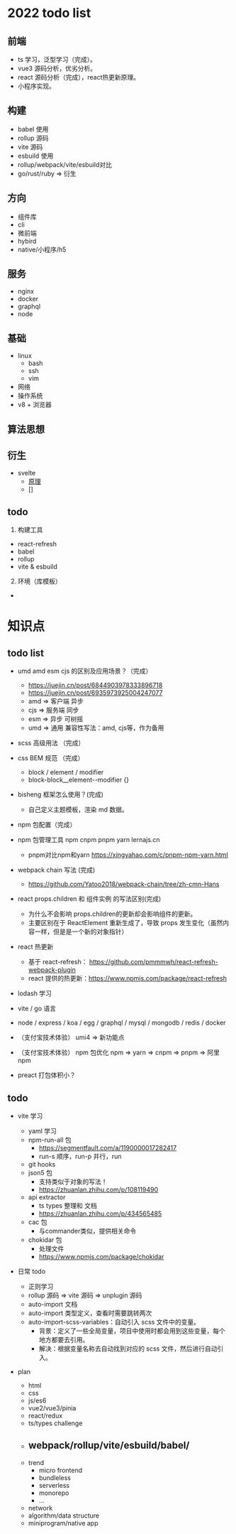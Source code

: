 # 2022 todo list

## 前端
- ts 学习，泛型学习（完成）。
- vue3 源码分析，优劣分析。
- react 源码分析（完成），react热更新原理。
- 小程序实现。

## 构建
- babel 使用
- rollup 源码
- vite 源码
- esbuild 使用
- rollup/webpack/vite/esbuild对比
- go/rust/ruby => 衍生

## 方向
- 组件库
- cli
- 微前端
- hybird
- native/小程序/h5

## 服务
- nginx
- docker
- graphql
- node

## 基础
- linux
  - bash
  - ssh
  - vim
- 网络
- 操作系统
- v8 + 浏览器

## 算法思想

## 衍生

- svelte
  - [原理](https://jishuin.proginn.com/p/763bfbd702c9)
  - []

## todo
1. 构建工具
  - react-refresh
  - babel
  - rollup
  - vite & esbuild

2. 环境（库模板）
  - 

# 知识点

## todo list
- umd amd esm cjs 的区别及应用场景？（完成）
  - https://juejin.cn/post/6844903978333896718
  - https://juejin.cn/post/6935973925004247077
  - amd => 客户端 异步
  - cjs => 服务端 同步
  - esm => 异步 可树摇
  - umd => 通用 兼容性写法：amd, cjs等，作为备用
- scss 高级用法 （完成）
- css BEM 规范 （完成）
  - block / element / modifier
  - block-block__element--modifier {}
- bisheng 框架怎么使用？(完成)
  - 自己定义主题模板，渲染 md 数据。
- npm 包配置（完成）

- npm 包管理工具 npm cnpm pnpm yarn lernajs.cn
  - pnpm对比npm和yarn https://xingyahao.com/c/pnpm-npm-yarn.html
- webpack chain 写法 (完成)
  - https://github.com/Yatoo2018/webpack-chain/tree/zh-cmn-Hans

- react props.children 和 组件实例 的写法区别(完成)
  - 为什么不会影响 props.children的更新却会影响组件的更新。
  - 主要区别在于 ReactElement 重新生成了，导致 props 发生变化（虽然内容一样，但是是一个新的对象指针）

- react 热更新
  - 基于 react-refresh： https://github.com/pmmmwh/react-refresh-webpack-plugin
  - react 提供的热更新：https://www.npmjs.com/package/react-refresh




- lodash 学习

- vite / go 语言

- node / express / koa / egg / graphql / mysql / mongodb / redis / docker

- （支付宝技术体验） umi4 => 新功能点
- （支付宝技术体验） npm 包优化 npm => yarn => cnpm => pnpm => 阿里npm

- preact 打包体积小？


## todo

- vite 学习
  - yaml 学习
  - npm-run-all 包
    - https://segmentfault.com/a/1190000017282417
    - run-s 顺序，run-p 并行，run
  - git hooks
  - json5 包
    - 支持类似于对象的写法！
    - https://zhuanlan.zhihu.com/p/108119490
  - api extractor
    - ts types 整理和 文档
    - https://zhuanlan.zhihu.com/p/434565485
  - cac 包
    - 与commander类似，提供相关命令
  - chokidar 包
    - 处理文件
    - https://www.npmjs.com/package/chokidar


- 日常 todo
  - 正则学习
  - rollup 源码 => vite 源码 => unplugin 源码
  - auto-import 文档
  - auto-import 类型定义，查看时需要跳转两次
  - auto-import-scss-variables：自动引入 scss 文件中的变量。
    - 背景：定义了一些全局变量，项目中使用时都会用到这些变量，每个地方都要去引用。
    - 解决：根据变量名称去自动找到对应的 scss 文件，然后进行自动引入。


- plan
  - html
  - css
  - js/es6
  - vue2/vue3/pinia
  - react/redux
  - ts/types challenge
  - webpack/rollup/vite/esbuild/babel/
    - 
  - trend
    - micro frontend
    - bundleless
    - serverless
    - monorepo
    - ...
  - network
  - algorithm/data structure
  - miniprogram/native app

